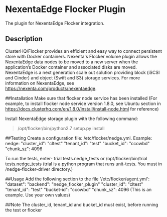 NexentaEdge Flocker Plugin
==========================
The plugin for NexentaEdge Flocker integration.

## Description
ClusterHQ/Flocker provides an efficient and easy way to connect persistent
store with Docker containers. Nexenta's Flocker volume plugin allows the
NexentaEdge data nodes to be moved to a new server when the application’s
Docker container and associated disks are moved. NexentaEdge is a next
generation scale out solution providing block (iSCSI and Cinder) and
object (Swift and S3) storage services.  For more information on NexentaEdge,
see https://nexenta.com/products/nexentaedge. 

##Installation
Make sure that flocker node service has been installed
(For example, to install flocker node service version 1.8.0, see Ubuntu section
 in https://docs.clusterhq.com/en/1.8.0/install/install-node.html for reference)

Install NexentaEdge storage plugin with the following command:
>/opt/flocker/bin/python2.7 setup.py install

##Testing
Create a configuration file: /etc/flocker/nedge.yml.
Example:
nedge:
    "cluster_id": "cltest"
    "tenant_id": "test"
    "bucket_id": "ccowbd"
    "chunk_sz": 4096

To run the tests, enter-
    trial tests.nedge_tests
    or
    /opt/flocker/bin/trial tests.nedge_tests
(trial is a python program that runs unit-tests. You must in
 <prefix>/nedge-flocker-driver directory.)

##Usage
Add the following section to the file '/etc/flocker/agent.yml':
"dataset":
    "backend": "nedge_flocker_plugin"
    "cluster_id": "cltest"
    "tenant_id": "test"
    "bucket-id": "ccowbd"
    "chunk_sz": 4096
(This is an example. Use your own values)

##Note
The cluster_id, tenant_id and bucket_id must exist, before running the test
or flocker
